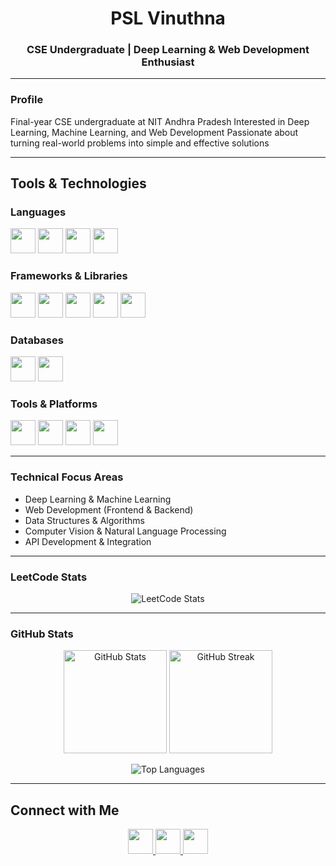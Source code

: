 <h1 align="center">PSL Vinuthna</h1>
<h3 align="center">CSE Undergraduate | Deep Learning & Web Development Enthusiast</h3>

---

### **Profile**
Final-year CSE undergraduate at NIT Andhra Pradesh
Interested in Deep Learning, Machine Learning, and Web Development
Passionate about turning real-world problems into simple and effective solutions

---

## **Tools & Technologies**

### **Languages**
<p>
  <img src="https://skillicons.dev/icons?i=python" height="40" />
  <img src="https://skillicons.dev/icons?i=java" height="40" />
  <img src="https://skillicons.dev/icons?i=c" height="40" />
  <img src="https://skillicons.dev/icons?i=js" height="40" />
</p>

### **Frameworks & Libraries**
<p>
  <img src="https://skillicons.dev/icons?i=tensorflow" height="40" />
  <img src="https://skillicons.dev/icons?i=pytorch" height="40" />
  <img src="https://skillicons.dev/icons?i=flask" height="40" />
  <img src="https://skillicons.dev/icons?i=react" height="40" />
  <img src="https://skillicons.dev/icons?i=nodejs" height="40" />
</p>

### **Databases**
<p>
  <img src="https://skillicons.dev/icons?i=mysql" height="40" />
  <img src="https://skillicons.dev/icons?i=mongodb" height="40" />
</p>

### **Tools & Platforms**
<p>
  <img src="https://skillicons.dev/icons?i=git" height="40" />
  <img src="https://skillicons.dev/icons?i=docker" height="40" />
  <img src="https://skillicons.dev/icons?i=colab" height="40" />
  <img src="https://skillicons.dev/icons?i=vscode" height="40" />
</p>

---

### **Technical Focus Areas**
- Deep Learning & Machine Learning  
- Web Development (Frontend & Backend)
- Data Structures & Algorithms  
- Computer Vision & Natural Language Processing
- API Development & Integration 

---

### **LeetCode Stats**
<p align="center">
  <img src="https://leetcard.jacoblin.cool/pslv2731?theme=dark&font=Baloo&ext=contest" alt="LeetCode Stats"/>
</p>

---

### **GitHub Stats**
<p align="center">
  <img src="https://github-readme-stats.vercel.app/api?username=Vinuthna-Pesara&show_icons=true&theme=tokyonight" alt="GitHub Stats" height="165"/>
  <img src="https://github-readme-streak-stats.herokuapp.com/?user=Vinuthna-Pesara&theme=tokyonight" alt="GitHub Streak" height="165"/>
</p>
<p align="center">
  <img src="https://github-readme-stats.vercel.app/api/top-langs/?username=Vinuthna-Pesara&layout=compact&theme=tokyonight" alt="Top Languages" />
</p>

---

## **Connect with Me**
<p align="center">
  <!-- GitHub -->
  <a href="https://github.com/Vinuthna-Pesara">
    <img src="https://skillicons.dev/icons?i=github" height="40" />
  </a>
  <!-- LinkedIn -->
  <a href="https://www.linkedin.com/in/pesara-vinuthna-b66744356">
    <img src="https://img.shields.io/badge/LinkedIn-Connect-blue?style=for-the-badge&logo=linkedin" height="40" />
  </a>
  <!-- Email -->
  <a href="mailto:pslv2731@gmail.com">
    <img src="https://img.shields.io/badge/Email-Contact-red?style=for-the-badge&logo=gmail" height="40" />
  </a>
</p>


<!--
**Vinuthna-Pesara/Vinuthna-Pesara** is a ✨ _special_ ✨ repository because its `README.md` (this file) appears on your GitHub profile.

Here are some ideas to get you started:

- 🔭 I’m currently working on ...
- 🌱 I’m currently learning ...
- 👯 I’m looking to collaborate on ...
- 🤔 I’m looking for help with ...
- 💬 Ask me about ...
- 📫 How to reach me: ...
- 😄 Pronouns: ...
- ⚡ Fun fact: ...
-->
